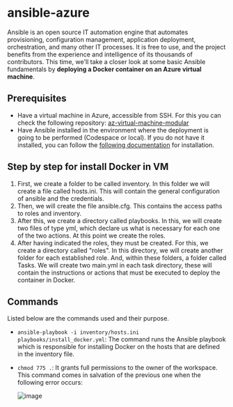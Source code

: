 # ansible-azure

Ansible is an open source IT automation engine that automates provisioning, configuration management, application deployment, orchestration, and many other IT processes. It is free to use, and the project benefits from the experience and intelligence of its thousands of contributors.
This time, we'll take a closer look at some basic Ansible fundamentals by **deploying a Docker container on an Azure virtual machine**.

## Prerequisites
- Have a virtual machine in Azure, accessible from SSH. For this you can check the following repository: [az-virtual-machine-modular](https://github.com/santiagoarevalo/az-virtual-machine-modular)
- Have Ansible installed in the environment where the deployment is going to be performed (Codespace or local). If you do not have it installed, you can follow the [following documentation](https://docs.ansible.com/ansible/latest/installation_guide/installation_distros.html) for installation.

## Step by step for install Docker in VM

1. First, we create a folder to be called inventory. In this folder we will create a file called hosts.ini. This will contain the general configuration of ansible and the credentials.
2. Then, we will create the file ansible.cfg. This contains the access paths to roles and inventory.
3. After this, we create a directory called playbooks. In this, we will create two files of type yml, which declare us what is necessary for each one of the two actions. At this point we create the roles.
4. After having indicated the roles, they must be created. For this, we create a directory called "roles". In this directory, we will create another folder for each established role. And, within these folders, a folder called Tasks. We will create two main.yml in each task directory, these will contain the instructions or actions that must be executed to deploy the container in Docker.

## Commands

Listed below are the commands used and their purpose.

* ````ansible-playbook -i inventory/hosts.ini playbooks/install_docker.yml````: The command runs the Ansible playbook which is responsible for installing Docker on the hosts that are defined in the inventory file.
* ````chmod 775 .````: It grants full permissions to the owner of the workspace. This command comes in salvation of the previous one when the following error occurs:
  
  ![image](https://github.com/santiagoarevalo/ansible-azure/assets/71450411/90ebdb98-7b10-44d7-a0e7-62c66e383536)
